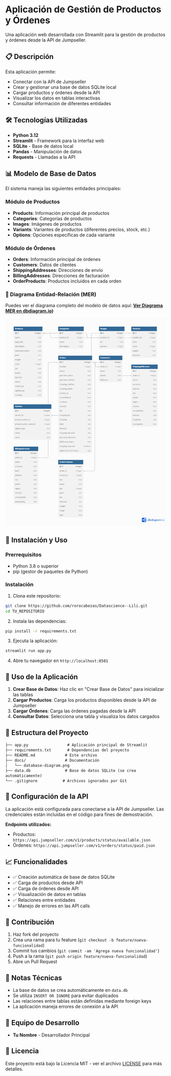 # Aplicación de Gestión de Productos y Órdenes

Una aplicación web desarrollada con Streamlit para la gestión de productos y órdenes desde la API de Jumpseller.

## 📋 Descripción

Esta aplicación permite:
- Conectar con la API de Jumpseller
- Crear y gestionar una base de datos SQLite local
- Cargar productos y órdenes desde la API
- Visualizar los datos en tablas interactivas
- Consultar información de diferentes entidades

## 🛠️ Tecnologías Utilizadas

- **Python 3.12**
- **Streamlit** - Framework para la interfaz web
- **SQLite** - Base de datos local
- **Pandas** - Manipulación de datos
- **Requests** - Llamadas a la API

## 📊 Modelo de Base de Datos

El sistema maneja las siguientes entidades principales:

### Módulo de Productos
- **Products**: Información principal de productos
- **Categories**: Categorías de productos
- **Images**: Imágenes de productos
- **Variants**: Variantes de productos (diferentes precios, stock, etc.)
- **Options**: Opciones específicas de cada variante

### Módulo de Órdenes  
- **Orders**: Información principal de órdenes
- **Customers**: Datos de clientes
- **ShippingAddresses**: Direcciones de envío
- **BillingAddresses**: Direcciones de facturación
- **OrderProducts**: Productos incluidos en cada orden

### 🔗 Diagrama Entidad-Relación (MER)

Puedes ver el diagrama completo del modelo de datos aquí:
**[Ver Diagrama MER en dbdiagram.io](https://dbdiagram.io/d/685b59a0f413ba3508b88477))**

![Diagrama MER](docs/database-diagram.png)

## 🚀 Instalación y Uso

### Prerrequisitos
- Python 3.8 o superior
- pip (gestor de paquetes de Python)

### Instalación

1. Clona este repositorio:
```bash
git clone https://github.com/rorocabezas/Datascience--Lili.git
cd TU_REPOSITORIO
```

2. Instala las dependencias:
```bash
pip install -r requirements.txt
```

3. Ejecuta la aplicación:
```bash
streamlit run app.py
```

4. Abre tu navegador en `http://localhost:8501`

## 📱 Uso de la Aplicación

1. **Crear Base de Datos**: Haz clic en "Crear Base de Datos" para inicializar las tablas
2. **Cargar Productos**: Carga los productos disponibles desde la API de Jumpseller
3. **Cargar Órdenes**: Carga las órdenes pagadas desde la API
4. **Consultar Datos**: Selecciona una tabla y visualiza los datos cargados

## 📁 Estructura del Proyecto

```
├── app.py                 # Aplicación principal de Streamlit
├── requirements.txt       # Dependencias del proyecto
├── README.md             # Este archivo
├── docs/                 # Documentación
│   └── database-diagram.png
├── data.db               # Base de datos SQLite (se crea automáticamente)
└── .gitignore           # Archivos ignorados por Git
```

## 🔧 Configuración de la API

La aplicación está configurada para conectarse a la API de Jumpseller. Las credenciales están incluidas en el código para fines de demostración.

**Endpoints utilizados:**
- Productos: `https://api.jumpseller.com/v1/products/status/available.json`
- Órdenes: `https://api.jumpseller.com/v1/orders/status/paid.json`

## 📈 Funcionalidades

- ✅ Creación automática de base de datos SQLite
- ✅ Carga de productos desde API
- ✅ Carga de órdenes desde API  
- ✅ Visualización de datos en tablas
- ✅ Relaciones entre entidades
- ✅ Manejo de errores en las API calls

## 🤝 Contribución

1. Haz fork del proyecto
2. Crea una rama para tu feature (`git checkout -b feature/nueva-funcionalidad`)
3. Commit tus cambios (`git commit -am 'Agrega nueva funcionalidad'`)
4. Push a la rama (`git push origin feature/nueva-funcionalidad`)
5. Abre un Pull Request

## 📝 Notas Técnicas

- La base de datos se crea automáticamente en `data.db`
- Se utiliza `INSERT OR IGNORE` para evitar duplicados
- Las relaciones entre tablas están definidas mediante foreign keys
- La aplicación maneja errores de conexión a la API

## 👥 Equipo de Desarrollo

- **Tu Nombre** - Desarrollador Principal

## 📄 Licencia

Este proyecto está bajo la Licencia MIT - ver el archivo [LICENSE](LICENSE) para más detalles.
